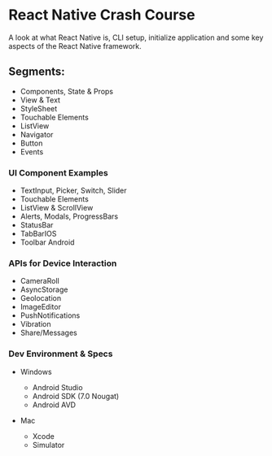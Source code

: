 # React Native Crash Course

A look at what React Native is, CLI setup, initialize application and some key aspects of the React Native framework.

## Segments:
* Components, State & Props
* View & Text
* StyleSheet
* Touchable Elements
* ListView
* Navigator
* Button
* Events

### UI Component Examples
* TextInput, Picker, Switch, Slider
* Touchable Elements
* ListView & ScrollView
* Alerts, Modals, ProgressBars
* StatusBar
* TabBarIOS
* Toolbar Android

### APIs for Device Interaction
* CameraRoll
* AsyncStorage
* Geolocation
* ImageEditor
* PushNotifications
* Vibration
* Share/Messages

### Dev Environment & Specs
* Windows
  - Android Studio
  - Android SDK (7.0 Nougat)
  - Android AVD

* Mac
  - Xcode
  - Simulator
